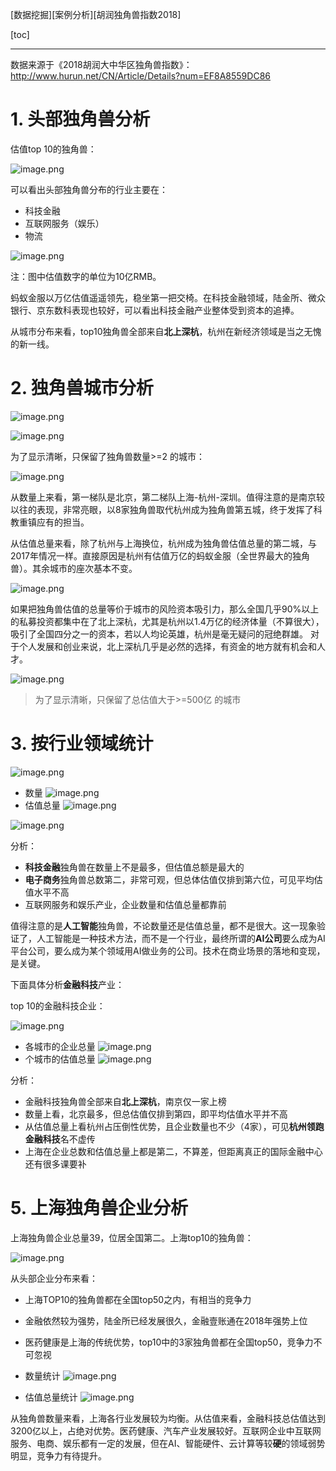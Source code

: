 

[数据挖掘][案例分析][胡润独角兽指数2018]



[toc]

--- 

数据来源于《2018胡润大中华区独角兽指数》：
http://www.hurun.net/CN/Article/Details?num=EF8A8559DC86

# 1. 头部独角兽分析

估值top 10的独角兽：

![image.png](https://upload-images.jianshu.io/upload_images/845620-8d3eef7707923fae.png?imageMogr2/auto-orient/strip%7CimageView2/2/w/1240)

可以看出头部独角兽分布的行业主要在：

- 科技金融
- 互联网服务（娱乐）
- 物流

![image.png](https://upload-images.jianshu.io/upload_images/845620-7151dd942b8dc36f.png?imageMogr2/auto-orient/strip%7CimageView2/2/w/1240)

注：图中估值数字的单位为10亿RMB。

蚂蚁金服以万亿估值遥遥领先，稳坐第一把交椅。在科技金融领域，陆金所、微众银行、京东数科表现也较好，可以看出科技金融产业整体受到资本的追捧。

从城市分布来看，top10独角兽全部来自**北上深杭**，杭州在新经济领域是当之无愧的新一线。 

# 2. 独角兽城市分析

![image.png](https://upload-images.jianshu.io/upload_images/845620-3bb2c0e8517be597.png?imageMogr2/auto-orient/strip%7CimageView2/2/w/1240)

![image.png](https://upload-images.jianshu.io/upload_images/845620-222d2c49ae0bb351.png?imageMogr2/auto-orient/strip%7CimageView2/2/w/1240)

为了显示清晰，只保留了独角兽数量>=2 的城市：

![image.png](https://upload-images.jianshu.io/upload_images/845620-45f65a5d7802dbf7.png?imageMogr2/auto-orient/strip%7CimageView2/2/w/1240)


从数量上来看，第一梯队是北京，第二梯队上海-杭州-深圳。值得注意的是南京较以往的表现，非常亮眼，以8家独角兽取代杭州成为独角兽第五城，终于发挥了科教重镇应有的担当。

从估值总量来看，除了杭州与上海换位，杭州成为独角兽估值总量的第二城，与2017年情况一样。直接原因是杭州有估值万亿的蚂蚁金服（全世界最大的独角兽）。其余城市的座次基本不变。

![image.png](https://upload-images.jianshu.io/upload_images/845620-3f43935e25e8ed75.png?imageMogr2/auto-orient/strip%7CimageView2/2/w/1240)

如果把独角兽估值的总量等价于城市的风险资本吸引力，那么全国几乎90%以上的私募投资都集中在了北上深杭，尤其是杭州以1.4万亿的经济体量（不算很大），吸引了全国四分之一的资本，若以人均论英雄，杭州是毫无疑问的冠绝群雄。
对于个人发展和创业来说，北上深杭几乎是必然的选择，有资金的地方就有机会和人才。

![image.png](https://upload-images.jianshu.io/upload_images/845620-224461e1c69b2d99.png?imageMogr2/auto-orient/strip%7CimageView2/2/w/1240)

> 为了显示清晰，只保留了总估值大于>=500亿 的城市

# 3. 按行业领域统计

![image.png](https://upload-images.jianshu.io/upload_images/845620-6c6cf767b732a5b7.png?imageMogr2/auto-orient/strip%7CimageView2/2/w/1240)

- 数量
![image.png](https://upload-images.jianshu.io/upload_images/845620-bf699c50d68a6778.png?imageMogr2/auto-orient/strip%7CimageView2/2/w/1240)
- 估值总量
![image.png](https://upload-images.jianshu.io/upload_images/845620-14325be7564350dd.png?imageMogr2/auto-orient/strip%7CimageView2/2/w/1240)

![image.png](https://upload-images.jianshu.io/upload_images/845620-bdbccd83ca472233.png?imageMogr2/auto-orient/strip%7CimageView2/2/w/1240)

分析：

- **科技金融**独角兽在数量上不是最多，但估值总额是最大的
- **电子商务**独角兽总数第二，非常可观，但总体估值仅排到第六位，可见平均估值水平不高
- 互联网服务和娱乐产业，企业数量和估值总量都靠前

值得注意的是**人工智能**独角兽，不论数量还是估值总量，都不是很大。这一现象验证了，人工智能是一种技术方法，而不是一个行业，最终所谓的**AI公司**要么成为AI平台公司，要么成为某个领域用AI做业务的公司。技术在商业场景的落地和变现，是关键。

下面具体分析**金融科技**产业：

top 10的金融科技企业：

![image.png](https://upload-images.jianshu.io/upload_images/845620-9e4118b367cfe44b.png?imageMogr2/auto-orient/strip%7CimageView2/2/w/1240)

- 各城市的企业总量
![image.png](https://upload-images.jianshu.io/upload_images/845620-0bd8fbc58cbc4148.png?imageMogr2/auto-orient/strip%7CimageView2/2/w/1240)
- 个城市的估值总量
![image.png](https://upload-images.jianshu.io/upload_images/845620-2bdf3e8a6affbeb5.png?imageMogr2/auto-orient/strip%7CimageView2/2/w/1240)

分析：

- 金融科技独角兽全部来自**北上深杭**，南京仅一家上榜
- 数量上看，北京最多，但总估值仅排到第四，即平均估值水平并不高
- 从估值总量上看杭州占压倒性优势，且企业数量也不少（4家），可见**杭州领跑金融科技**名不虚传
- 上海在企业总数和估值总量上都是第二，不算差，但距离真正的国际金融中心还有很多课要补

# 5. 上海独角兽企业分析

上海独角兽企业总量39，位居全国第二。上海top10的独角兽：

![image.png](https://upload-images.jianshu.io/upload_images/845620-0336be7129cfd6b1.png?imageMogr2/auto-orient/strip%7CimageView2/2/w/1240)

从头部企业分布来看：

- 上海TOP10的独角兽都在全国top50之内，有相当的竞争力
- 金融依然较为强势，陆金所已经发展很久，金融壹账通在2018年强势上位
- 医药健康是上海的传统优势，top10中的3家独角兽都在全国top50，竞争力不可忽视

- 数量统计
![image.png](https://upload-images.jianshu.io/upload_images/845620-544afa01784b3f8c.png?imageMogr2/auto-orient/strip%7CimageView2/2/w/1240)
- 估值总量统计
![image.png](https://upload-images.jianshu.io/upload_images/845620-735feb6022de59ff.png?imageMogr2/auto-orient/strip%7CimageView2/2/w/1240)

从独角兽数量来看，上海各行业发展较为均衡。从估值来看，金融科技总估值达到3200亿以上，占绝对优势。医药健康、汽车产业发展较好。互联网企业中互联网服务、电商、娱乐都有一定的发展，但在AI、智能硬件、云计算等较**硬**的领域弱势明显，竞争力有待提升。

